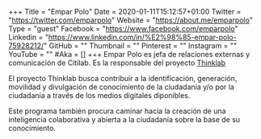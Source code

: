 +++
Title = "Empar Polo"
Date = 2020-01-11T15:12:57+01:00
Twitter = "https://twitter.com/emparpolo"
Website = "https://about.me/emparpolo"
Type = "guest"
Facebook = "https://www.facebook.com/emparpolo"
Linkedin = "https://www.linkedin.com/in/%E2%98%85-empar-polo-75928212/"
GitHub = ""
Thumbnail = ""
Pinterest = ""
Instagram = ""
YouTube = ""
#Aka = []
+++
Empar Polo es jefa de relaciones externas y comunicación de Citilab. Es la responsable del proyecto [Thinklab](https://www.citilab.eu/projecte/thinklab/) 

El proyecto Thinklab busca contribuir a la identificación, generación, movilidad y divulgación de conocimiento de la ciudadanía y/o por la ciudadanía a través de los medios digitales diponibles. 

Este programa también procura caminar hacia la creación de una inteligencia colaborativa y abierta a la ciudadanía sobre la base de su conocimiento.
